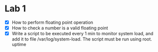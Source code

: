 # Lab 1 
- [x] How to perform floating point operation
- [x] How to check a number is a valid floating point 
- [x] Write a script to be executed every 1 min to monitor system load, and add it to file /var/log/system-load. The script must be run using root.
	  uptime
